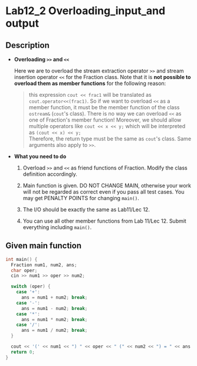 # Lab12_2 Overloading_input_and output
## Description
- **Overloading `>>` and `<<`**

  Here we are to overload the stream extraction operator `>>` and stream insertion operator `<<` for the Fraction class. 
  Note that it is **not possible to overload them as member functions** for the following reason: 
  > this expression `cout << frac1` will be translated as `cout.operator<<(frac1)`. 
  >So if we want to overload `<<` as a member function, it must be the member function of the class `ostream&` (`cout`'s class). 
  >There is no way we can overload `<<` as one of Fraction's member function! Moreover, we should allow multiple operators like  `cout << x << y;` which will be interpreted as `(cout << x) << y;`   
  >Therefore, the return type must be the same as `cout`'s class. Same arguments also apply to `>>`.

- **What you need to do**

  1. Overload  `>>` and `<<` as friend functions of Fraction. Modify the class definition accordingly.

  2. Main function is given. DO NOT CHANGE MAIN, otherwise your work will not be regarded as correct even if you pass all test cases.  You may get PENALTY POINTS for changing `main()`.

  3. The I/O should be exactly the same as Lab11/Lec 12.

  4. You can use all other member functions from Lab 11/Lec 12. Submit everything including `main()`.

## Given main function
```cpp
int main() {
  Fraction num1, num2, ans;
  char oper;
  cin >> num1 >> oper >> num2;

  switch (oper) {
    case '+':
      ans = num1 + num2; break;
    case '-':
      ans = num1 - num2; break;
    case '*':
      ans = num1 * num2; break;
    case '/':
      ans = num1 / num2; break;
  }

  cout << '(' << num1 << ") " << oper << " (" << num2 << ") = " << ans << endl;
  return 0;
}
```